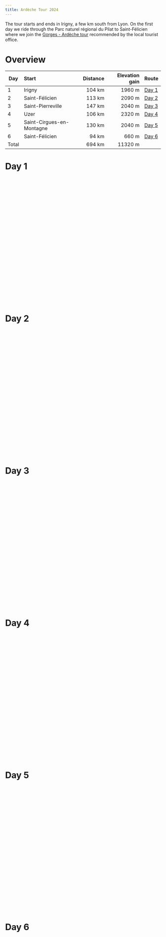 ```yaml
---
title: Ardèche Tour 2024
---
```



The tour starts and ends in Irigny, a few km south from Lyon.  On the first day
we ride through the Parc naturel régional du Pilat to Saint-Félicien where we
join the [Gorges - Ardèche tour](https://www.ardechoise.com/parcours/gorges-ardeche)
recommended by the local tourist office. 

# Overview

| Day   | Start                     | Distance | Elevation gain | Route
| ---   | :------------------------ | -------: | -------------: | :--
| 1     | Irigny                    | 104 km   |  1960 m        | [Day 1]({static}../data/2024-ardeches/Day-01.gpx)
| 2     | Saint-Félicien            | 113 km   |  2090 m        | [Day 2]({static}../data/2024-ardeches/Day-02.gpx)
| 3     | Saint-Pierreville         | 147 km   |  2040 m        | [Day 3]({static}../data/2024-ardeches/Day-03.gpx)
| 4     | Uzer                      | 106 km   |  2320 m        | [Day 4]({static}../data/2024-ardeches/Day-04.gpx)
| 5     | Saint-Cirgues-en-Montagne | 130 km   |  2040 m        | [Day 5]({static}../data/2024-ardeches/Day-05.gpx)
| 6     | Saint-Félicien            |  94 km   |   660 m        | [Day 6]({static}../data/2024-ardeches/Day-06.gpx)
| Total |                           | 694 km   | 11320 m        |

# Day 1

<div
  class="gpx-trace"
  style="height: 400px;"
  data-gpx-trace="/data/2024-ardeches/Day-01.gpx">
</div>

# Day 2

<div
  class="gpx-trace"
  style="height: 400px;"
  data-gpx-trace="/data/2024-ardeches/Day-02.gpx">
</div>

# Day 3

<div
  class="gpx-trace"
  style="height: 400px;"
  data-gpx-trace="/data/2024-ardeches/Day-03.gpx">
</div>

# Day 4

<div
  class="gpx-trace"
  style="height: 400px;"
  data-gpx-trace="/data/2024-ardeches/Day-04.gpx">
</div>

# Day 5

<div
  class="gpx-trace"
  style="height: 400px;"
  data-gpx-trace="/data/2024-ardeches/Day-05.gpx">
</div>

# Day 6

<div
  class="gpx-trace"
  style="height: 400px;"
  data-gpx-trace="/data/2024-ardeches/Day-06.gpx">
</div>
